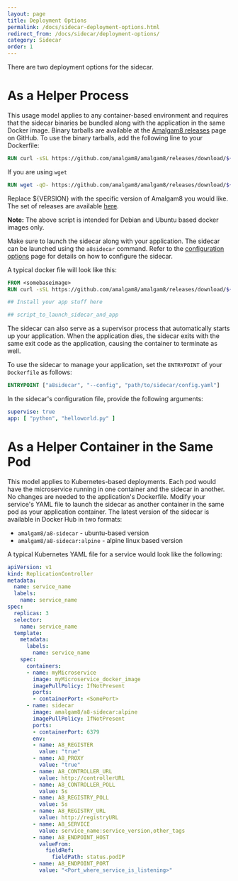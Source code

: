 ```yaml
---
layout: page
title: Deployment Options
permalink: /docs/sidecar-deployment-options.html
redirect_from: /docs/sidecar/deployment-options/
category: Sidecar
order: 1
---
```


There are two deployment options for the sidecar.

# As a Helper Process

This usage model applies to any container-based environment and requires
that the sidecar binaries be bundled along with the application in the same
Docker image.  Binary tarballs are available at the
[Amalgam8 releases](https://github.com/amalgam8/amalgam8/releases) page on
GitHub. To use the binary tarballs, add the following line to your
Dockerfile:

```dockerfile
RUN curl -sSL https://github.com/amalgam8/amalgam8/releases/download/${VERSION}/a8sidecar.sh | sh
```

If you are using `wget`

```dockerfile
RUN wget -qO- https://github.com/amalgam8/amalgam8/releases/download/${VERSION}/a8sidecar.sh | sh
```

Replace ${VERSION} with the specific version of Amalgam8 you would
like. The set of releases are available
[here](https://github.com/amalgam8/amalgam8/releases).

**Note:** The above script is intended for Debian and Ubuntu based docker images only.

Make sure to launch the sidecar along with your application. The sidecar
can be launched using the `a8sidecar` command. Refer to the
[configuration options](/docs/sidecar-configuration.html) page for details on how to
configure the sidecar.

A typical docker file will look like this:

```dockerfile
FROM <somebaseimage>
RUN curl -sSL https://github.com/amalgam8/amalgam8/releases/download/${VERSION}/a8sidecar.sh | sh

## Install your app stuff here

## script_to_launch_sidecar_and_app
```

The sidecar can also serve as a supervisor process that automatically
starts up your application. When the application dies, the sidecar exits
with the same exit code as the application, causing the container to
terminate as well. 

To use the sidecar to manage your application, set the `ENTRYPOINT` of your
`Dockerfile` as follows:

```dockerfile
ENTRYPOINT ["a8sidecar", "--config", "path/to/sidecar/config.yaml"]
```

In the sidecar's configuration file, provide the following arguments:

```yaml
supervise: true
app: [ "python", "helloworld.py" ]
```


# As a Helper Container in the Same Pod

This model applies to Kubernetes-based deployments. Each pod would have the
microservice running in one container and the sidecar in another.  No
changes are needed to the application's Dockerfile. Modify your service's
YAML file to launch the sidecar as another container in the same pod as
your application container. The latest version of the sidecar is available
in Docker Hub in two formats:

*  `amalgam8/a8-sidecar` - ubuntu-based version
*  `amalgam8/a8-sidecar:alpine` - alpine linux based version

A typical Kubernetes YAML file for a service would look like the following:

```yaml
apiVersion: v1
kind: ReplicationController
metadata:
  name: service_name
  labels:
    name: service_name
spec:
  replicas: 3
  selector:
    name: service_name
  template:
    metadata:
      labels:
        name: service_name
    spec:
      containers:
      - name: myMicroservice
        image: myMicroservice_docker_image
        imagePullPolicy: IfNotPresent
        ports:
        - containerPort: <SomePort>
      - name: sidecar
        image: amalgam8/a8-sidecar:alpine
        imagePullPolicy: IfNotPresent
        ports:
        - containerPort: 6379
        env:
        - name: A8_REGISTER
          value: "true"
        - name: A8_PROXY
          value: "true"
        - name: A8_CONTROLLER_URL
          value: http://controllerURL
        - name: A8_CONTROLLER_POLL
          value: 5s
        - name: A8_REGISTRY_POLL
          value: 5s
        - name: A8_REGISTRY_URL
          value: http://registryURL
        - name: A8_SERVICE
          value: service_name:service_version,other_tags
        - name: A8_ENDPOINT_HOST
          valueFrom:
            fieldRef:
              fieldPath: status.podIP
        - name: A8_ENDPOINT_PORT
          value: "<Port_where_service_is_listening>"
```
